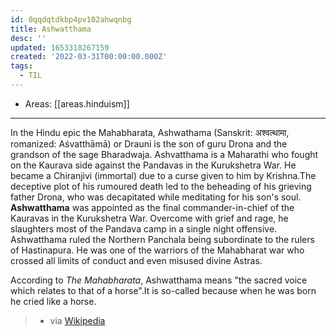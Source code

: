 ```yaml
---
id: 0qqdqtdkbp4pv102ahwqnbg
title: Ashwatthama
desc: ''
updated: 1653318267159
created: '2022-03-31T00:00:00.000Z'
tags:
  - TIL
---
```


- Areas: [[areas.hinduism]]

---

In the Hindu epic the Mahabharata, Ashwathama (Sanskrit: अश्वत्थामा, romanized: Aśvatthāmā) or Drauni is the son of guru Drona and the grandson of the sage Bharadwaja. Ashvatthama is a Maharathi who fought on the Kaurava side against the Pandavas in the Kurukshetra War. He became a Chiranjivi (immortal) due to a curse given to him by Krishna.The deceptive plot of his rumoured death led to the beheading of his grieving father Drona, who was decapitated while meditating for his son's soul. **Ashwatthama** was appointed as the final commander-in-chief of the Kauravas in the Kurukshetra War. Overcome with grief and rage, he slaughters most of the Pandava camp in a single night offensive. Ashwatthama ruled the Northern Panchala being subordinate to the rulers of Hastinapura. He was one of the warriors of the Mahabharat war who crossed all limits of conduct and even misused divine Astras.

According to _The Mahabharata_, Ashwatthama means "the sacred voice which relates to that of a horse".It is so-called because when he was born he cried like a horse.

> - via [Wikipedia](https://en.wikipedia.org/wiki/Ashwatthama)
